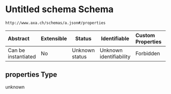 # Untitled schema Schema

```txt
http://www.axa.ch/schemas/a.json#/properties
```




| Abstract            | Extensible | Status         | Identifiable            | Custom Properties | Additional Properties | Access Restrictions | Defined In                                |
| :------------------ | ---------- | -------------- | ----------------------- | :---------------- | --------------------- | ------------------- | ----------------------------------------- |
| Can be instantiated | No         | Unknown status | Unknown identifiability | Forbidden         | Allowed               | none                | [a.json\*](a.json "open original schema") |

## properties Type

unknown
